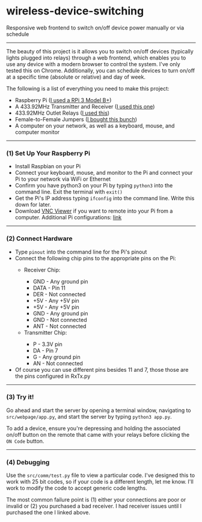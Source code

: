 # wireless-device-switching
Responsive web frontend to switch on/off device power manually or via schedule

<hr>

The beauty of this project is it allows you to switch on/off devices (typically lights plugged into relays) through a web frontend, which enables you to use any device with a modern browser to control the system. I've only tested this on Chrome. Additionally, you can schedule devices to turn on/off at a specific time (absolute or relative) and day of week.

The following is a list of everything you need to make this project:
<ul>
  <li>Raspberry Pi (<a href="https://www.amazon.com/Raspberry-Complete-Starter-Cooling-Heavy-Aluminum/dp/B07BDQZ2TB/ref=sr_1_1_sspa?crid=DUA31CO4DEL7" target="_blank">I used a RPi 3 Model B+</a>)</li>
  <li>A 433.92MHz Transmitter and Receiver (<a href="https://www.amazon.com/RioRand-Superheterodyne-transmitter-receiver-3400/dp/B00HEDRHG6" target="_blank">I used this one</a>)</li>
  <li>433.92MHz Outlet Relays (<a href="https://www.amazon.com/Etekcity-Household-Appliances-Unlimited-Connections/dp/B00DQELHBS" target="_blank">I used this</a>)</li>
  <li>Female-to-Female Jumpers (<a href="https://www.amazon.com/REXQualis-120pcs-Breadboard-Arduino-Raspberry/dp/B072L1XMJR" target="_blank">I bought this bunch</a>)</li>
  <li>A computer on your network, as well as a keyboard, mouse, and computer monitor</li>
</ul>

<hr>
<h3>(1) Set Up Your Raspberry Pi</h3>
<ul>
  <li>Install Raspbian on your Pi</li>
  <li>Connect your keyboard, mouse, and monitor to the Pi and connect your Pi to your network via WiFi or Ethernet</li>
  <li>Confirm you have python3 on your Pi by typing <code>python3</code> into the command line. Exit the terminal with <code>exit()</code></li>
  <li>Get the Pi's IP address typing <code>ifconfig</code> into the command line. Write this down for later.</li>
  <li>Download <a href="https://www.realvnc.com/en/connect/download/viewer/" target="_blank">VNC Viewer</a> if you want to remote into your Pi from a computer. Additional Pi configurations: <a href="https://www.raspberrypi.org/documentation/remote-access/vnc/" target="_blank">link</a></li>
</ul>

<hr>
<h3>(2) Connect Hardware</h3>
<ul>
  <li>Type <code>pinout</code> into the command line for the Pi's pinout</li>
  <li>Connect the following chip pins to the appropriate pins on the Pi:</li>
  <ul>
    <li>Receiver Chip:</li>
    <ul>
      <li>GND - Any ground pin</li>
      <li>DATA - Pin 11</li>
      <li>DER - Not connected</li>
      <li>+5V - Any +5V pin</li>
      <li>+5V - Any +5V pin</li>
      <li>GND - Any ground pin</li>
      <li>GND - Not connected</li>
      <li>ANT - Not connected</li>
    </ul>
    <li>Transmitter Chip:</li>
    <ul>
      <li>P - 3.3V pin</li>
      <li>DA - Pin 7</li>
      <li>G - Any ground pin</li>
      <li>AN - Not connected</li>
    </ul>
  </ul>
  <li>Of course you can use different pins besides 11 and 7, those those are the pins configured in RxTx.py</li>
</ul>

<hr>
<h3>(3) Try it!</h3>
<p>Go ahead and start the server by opening a terminal window, navigating to <code>src/webpage/app.py</code>, and start the server by typing <code>python3 app.py</code>.</p>

To add a device, ensure you're depressing and holding the associated on/off button on the remote that came with your relays before clicking the <code>ON Code</code> button.

<hr>
<h3>(4) Debugging</h3>
<p>Use the <code>src/comm/test.py</code> file to view a particular code. I've designed this to work with 25 bit codes, so if your code is a different length, let me know. I'll work to modify the code to accept generic code lengths.</p>

The most common failure point is (1) either your connections are poor or invalid or (2) you purchased a bad receiver. I had receiver issues until I purchased the one I linked above.
